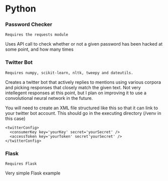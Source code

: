 # Python

### Password Checker
```
Requires the requests module
```
Uses API call to check whether or not a given password has been hacked at some point, and how many times


### Twitter Bot
```
Requires numpy, scikit-learn, nltk, tweepy and dateutils.
```
Creates a twitter bot that actively replies to mentions using various corpora and picking responses that closely match the given text. Not very intellegent responses at this point, but I plan on improving it to use a convolutional neural network in the future.

You will need to create an XML file structured like this so that it can link to your twitter bot account. This should go in the executing directory (/venv in this case)
```
<twitterConfig>
  <consumerKey key='yourKey' secret='yourSecret' />
  <accessToken key='yourToken' secret'yourSecret' />
</twitterConfig>
```

### Flask
```
Requires Flask
```
Very simple Flask example
